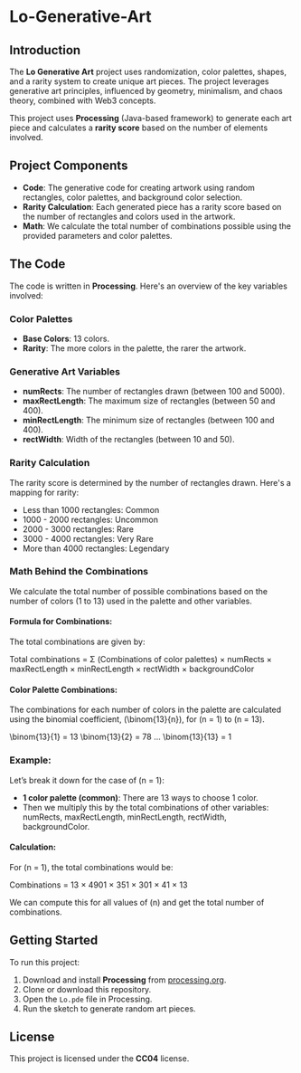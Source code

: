 # Lo-Generative-Art

## Introduction

The **Lo Generative Art** project uses randomization, color palettes, shapes, and a rarity system to create unique art pieces. The project leverages generative art principles, influenced by geometry, minimalism, and chaos theory, combined with Web3 concepts.

This project uses **Processing** (Java-based framework) to generate each art piece and calculates a **rarity score** based on the number of elements involved.

## Project Components

- **Code**: The generative code for creating artwork using random rectangles, color palettes, and background color selection.
- **Rarity Calculation**: Each generated piece has a rarity score based on the number of rectangles and colors used in the artwork.
- **Math**: We calculate the total number of combinations possible using the provided parameters and color palettes.

## The Code

The code is written in **Processing**. Here's an overview of the key variables involved:

### Color Palettes

- **Base Colors**: 13 colors.
- **Rarity**: The more colors in the palette, the rarer the artwork.

### Generative Art Variables

- **numRects**: The number of rectangles drawn (between 100 and 5000).
- **maxRectLength**: The maximum size of rectangles (between 50 and 400).
- **minRectLength**: The minimum size of rectangles (between 100 and 400).
- **rectWidth**: Width of the rectangles (between 10 and 50).

### Rarity Calculation

The rarity score is determined by the number of rectangles drawn. Here's a mapping for rarity:

- Less than 1000 rectangles: Common
- 1000 - 2000 rectangles: Uncommon
- 2000 - 3000 rectangles: Rare
- 3000 - 4000 rectangles: Very Rare
- More than 4000 rectangles: Legendary

### Math Behind the Combinations

We calculate the total number of possible combinations based on the number of colors (1 to 13) used in the palette and other variables.

#### Formula for Combinations:
The total combinations are given by:

Total combinations = Σ (Combinations of color palettes) × numRects × maxRectLength × minRectLength × rectWidth × backgroundColor

#### Color Palette Combinations:
The combinations for each number of colors in the palette are calculated using the binomial coefficient, \(\binom{13}{n}\), for \(n = 1\) to \(n = 13\).

\binom{13}{1} = 13 \binom{13}{2} = 78 ... \binom{13}{13} = 1

### Example:

Let’s break it down for the case of \(n = 1\):

- **1 color palette (common)**: There are 13 ways to choose 1 color.
- Then we multiply this by the total combinations of other variables: numRects, maxRectLength, minRectLength, rectWidth, backgroundColor.

#### Calculation:
For \(n = 1\), the total combinations would be:

Combinations = 13 × 4901 × 351 × 301 × 41 × 13

We can compute this for all values of \(n\) and get the total number of combinations.

## Getting Started

To run this project:

1. Download and install **Processing** from [processing.org](https://processing.org/download/).
2. Clone or download this repository.
3. Open the `Lo.pde` file in Processing.
4. Run the sketch to generate random art pieces.

## License

This project is licensed under the **CC04** license.



